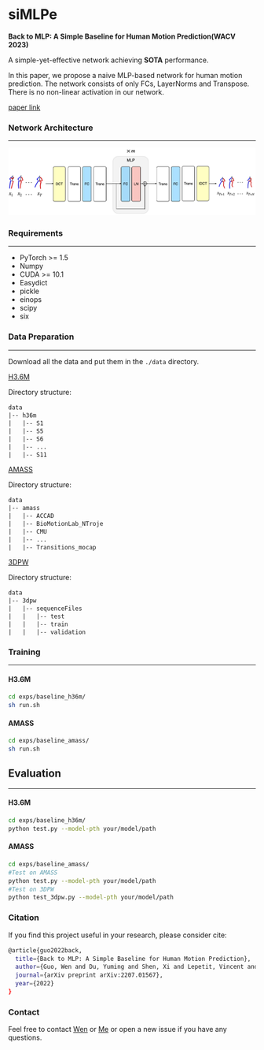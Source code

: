 # siMLPe
**Back to MLP: A Simple Baseline for Human Motion Prediction(WACV 2023)** 

A simple-yet-effective network achieving **SOTA** performance.

In this paper, we propose a naive MLP-based network for human motion prediction. The network consists of only FCs, LayerNorms and Transpose. There is no non-linear activation in our network.

[paper link](https://arxiv.org/abs/2207.01567)

### Network Architecture
------
![image](.github/pipeline.png)


### Requirements
------
- PyTorch >= 1.5
- Numpy
- CUDA >= 10.1
- Easydict
- pickle
- einops
- scipy
- six

### Data Preparation
------
Download all the data and put them in the `./data` directory.

[H3.6M](http://www.cs.stanford.edu/people/ashesh/h3.6m.zip)

Directory structure:
```shell script
data
|-- h36m
|   |-- S1
|   |-- S5
|   |-- S6
|   |-- ...
|   |-- S11
```

[AMASS](https://amass.is.tue.mpg.de/)

Directory structure:
```shell script
data
|-- amass
|   |-- ACCAD
|   |-- BioMotionLab_NTroje
|   |-- CMU
|   |-- ...
|   |-- Transitions_mocap
```

[3DPW](https://virtualhumans.mpi-inf.mpg.de/3DPW/)

Directory structure: 
```shell script
data
|-- 3dpw
|   |-- sequenceFiles
|   |   |-- test
|   |   |-- train
|   |   |-- validation
```

### Training
------
#### H3.6M
```bash
cd exps/baseline_h36m/
sh run.sh
```

#### AMASS
```bash
cd exps/baseline_amass/
sh run.sh
```

## Evaluation
------
#### H3.6M
```bash
cd exps/baseline_h36m/
python test.py --model-pth your/model/path
```

#### AMASS
```bash
cd exps/baseline_amass/
#Test on AMASS
python test.py --model-pth your/model/path 
#Test on 3DPW
python test_3dpw.py --model-pth your/model/path 
```

### Citation
If you find this project useful in your research, please consider cite:
```bash
@article{guo2022back,
  title={Back to MLP: A Simple Baseline for Human Motion Prediction},
  author={Guo, Wen and Du, Yuming and Shen, Xi and Lepetit, Vincent and Xavier, Alameda-Pineda and Francesc, Moreno-Noguer},
  journal={arXiv preprint arXiv:2207.01567},
  year={2022}
}
```

### Contact
Feel free to contact [Wen](wen.guo@inria.fr) or [Me](yuming.du@enpc.fr) or open a new issue if you have any questions.
